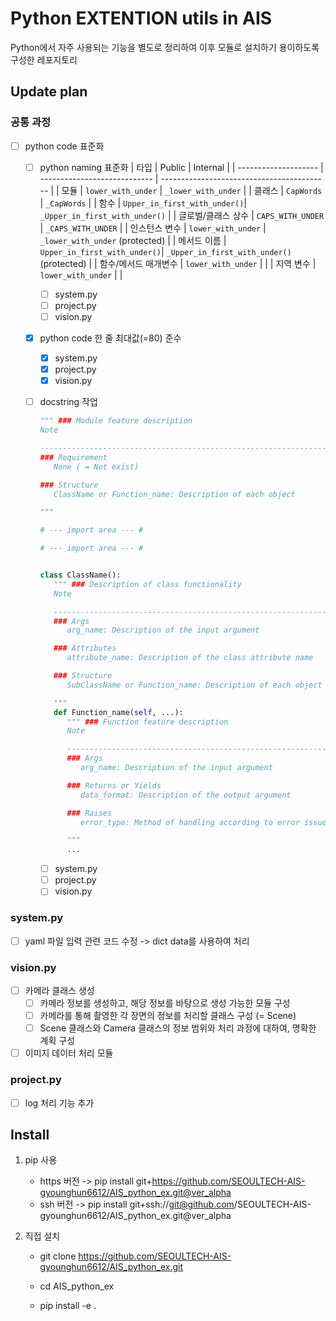 # Python EXTENTION utils in AIS

Python에서 자주 사용되는 기능을 별도로 정리하여 이후 모듈로 설치하기 용이하도록 구성한 레포지토리

## Update plan

### 공통 과정
- [ ] python code 표준화
   - [ ] python naming 표준화
      | 타입                 | Public                       | Internal                                   |
      | -------------------- | ---------------------------- | ------------------------------------------ |
      | 모듈                 | `lower_with_under`           | `_lower_with_under`                        |
      | 클래스               | `CapWords`                   | `_CapWords`                                |
      | 함수                 | `Upper_in_first_with_under()`| `_Upper_in_first_with_under()`             |
      | 글로벌/클래스 상수   | `CAPS_WITH_UNDER`            | `_CAPS_WITH_UNDER`                         |
      | 인스턴스 변수        | `lower_with_under`           | `_lower_with_under` (protected)            |
      | 메서드 이름          | `Upper_in_first_with_under()`| `_Upper_in_first_with_under()` (protected) |
      | 함수/메서드 매개변수 | `lower_with_under`           |                                            |
      | 지역 변수            | `lower_with_under`           |                                            |
      
      - [ ] system.py
      - [ ] project.py
      - [ ] vision.py
  
   - [x] python code 한 줄 최대값(=80) 준수
      - [x] system.py
      - [x] project.py
      - [x] vision.py

   - [ ] docstring 작업
      ```python
      """ ### Module feature description
      Note

      ------------------------------------------------------------------------
      ### Requirement
         None ( = Not exist)

      ### Structure
         ClassName or Function_name: Description of each object

      """

      # --- import area --- #

      # --- import area --- #


      class ClassName():
         """ ### Description of class functionality
         Note

         ---------------------------------------------------------------------
         ### Args
            arg_name: Description of the input argument

         ### Attributes
            attribute_name: Description of the class attribute name

         ### Structure
            SubClassName or Function_name: Description of each object

         """
         def Function_name(self, ...):
            """ ### Function feature description
            Note

            ------------------------------------------------------------------
            ### Args
               arg_name: Description of the input argument

            ### Returns or Yields
               data_format: Description of the output argument

            ### Raises
               error_type: Method of handling according to error issues

            """
            ...
      ```
      
      - [ ] system.py
      - [ ] project.py
      - [ ] vision.py

### system.py
- [ ] yaml 파일 입력 관련 코드 수정 -> dict data를 사용하여 처리

### vision.py
- [ ] 카메라 클래스 생성
   - [ ] 카메라 정보를 생성하고, 해당 정보를 바탕으로 생성 가능한 모듈 구성
   - [ ] 카메라를 통해 촬영한 각 장면의 정보를 처리할 클래스 구성 (= Scene)
   - [ ] Scene 클래스와 Camera 클래스의 정보 범위와 처리 과정에 대하여, 명확한 계획 구성

- [ ] 이미지 데이터 처리 모듈

### project.py
- [ ] log 처리 기능 추가


## Install
1. pip 사용
   - https 버전 -> pip install git+https://github.com/SEOULTECH-AIS-gyounghun6612/AIS_python_ex.git@ver_alpha
   - ssh 버전   -> pip install git+ssh://git@github.com/SEOULTECH-AIS-gyounghun6612/AIS_python_ex.git@ver_alpha

2. 직접 설치
   - git clone https://github.com/SEOULTECH-AIS-gyounghun6612/AIS_python_ex.git

   - cd AIS_python_ex

   - pip install -e .